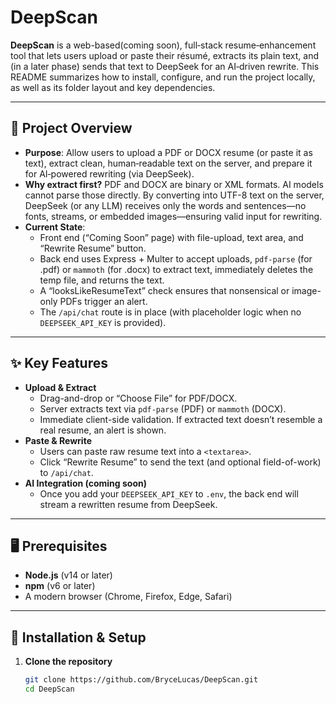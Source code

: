 
# DeepScan

**DeepScan** is a web-based(coming soon), full‐stack resume‐enhancement tool that lets users upload or paste their résumé, extracts its plain text, and (in a later phase) sends that text to DeepSeek for an AI‐driven rewrite. This README summarizes how to install, configure, and run the project locally, as well as its folder layout and key dependencies.

---

## 🚀 Project Overview

- **Purpose**: Allow users to upload a PDF or DOCX resume (or paste it as text), extract clean, human‐readable text on the server, and prepare it for AI‐powered rewriting (via DeepSeek).  
- **Why extract first?** PDF and DOCX are binary or XML formats. AI models cannot parse those directly. By converting into UTF-8 text on the server, DeepSeek (or any LLM) receives only the words and sentences—no fonts, streams, or embedded images—ensuring valid input for rewriting.  
- **Current State**:  
  - Front end (“Coming Soon” page) with file-upload, text area, and “Rewrite Resume” button.  
  - Back end uses Express + Multer to accept uploads, `pdf-parse` (for .pdf) or `mammoth` (for .docx) to extract text, immediately deletes the temp file, and returns the text.  
  - A “looksLikeResumeText” check ensures that nonsensical or image-only PDFs trigger an alert.  
  - The `/api/chat` route is in place (with placeholder logic when no `DEEPSEEK_API_KEY` is provided).

---

## ✨ Key Features

- **Upload & Extract**  
  - Drag-and-drop or “Choose File” for PDF/DOCX.  
  - Server extracts text via `pdf-parse` (PDF) or `mammoth` (DOCX).  
  - Immediate client-side validation. If extracted text doesn’t resemble a real resume, an alert is shown.  
- **Paste & Rewrite**  
  - Users can paste raw resume text into a `<textarea>`.  
  - Click “Rewrite Resume” to send the text (and optional field-of-work) to `/api/chat`.  
- **AI Integration (coming soon)**  
  - Once you add your `DEEPSEEK_API_KEY` to `.env`, the back end will stream a rewritten resume from DeepSeek.  

---

## 🖥️ Prerequisites

- **Node.js** (v14 or later)  
- **npm** (v6 or later)  
- A modern browser (Chrome, Firefox, Edge, Safari)  

---

## 🔧 Installation & Setup

1. **Clone the repository**  
   ```bash
   git clone https://github.com/BryceLucas/DeepScan.git
   cd DeepScan